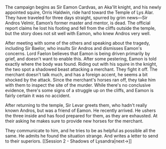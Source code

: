 
The campaign begins as Sir Eamon Cardvas, an Aka'lit knight, and his newly appointed squire, Orris Haldwin, ride hard toward the Temple of Lys Alar. They have traveled for three days straight, spurred by grim news—Sir Andros Velmir, Eamon’s former master and mentor, is dead. The official report claims he lost his footing and fell from the cliffs outside the temple, but the story does not sit well with Eamon, who knew Andros very well.

After meeting with some of the others and speaking about the tragedy, including Sir Baelor, who insults Sir Andros and dismisses Eamon's concerns. Lord Faelon believes that Eamon is being driven primarily by grief, and doesn't want to enable this. After some pestering, Eamon is told exactly where the body was found. Riding out with his squire in the knight, the two spot a shadowed beast attacking a merchant. They fight it off. The merchant doesn't talk much, and has a foreign accent, he seems a bit shocked by the attack. Since the merchant's horses ran off, they take him with them to inspect the site of the murder. While there's no conclusive evidence, there's some signs of a struggle up on the cliffs, and Eamon is fairly certain it was no accident. 

After returning to the temple, Sir Levar greets them, who hadn't really known Andros, but was a friend of Eamon. He recently arrived. He ushers the three inside and has food prepared for them, as they are exhausted. At their asking he makes sure to provide new horses for the merchant.

They communicate to him, and he tries to be as helpful as possible all the same. He admits he found the situation strange. And writes a letter to send to their superiors.
[[Session 2 - Shadows of Lysandra|next->]]